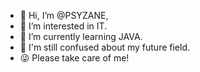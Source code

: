- 👋 Hi, I’m @PSYZANE, 
- 👀 I’m interested in IT. 
- 🌱 I’m currently learning JAVA. 
- 🔎 I'm still confused about my future field. 
- 😜 Please take care of me! 

<!---
PSYZANE/PSYZANE is a ✨ special ✨ repository because its `README.md` (this file) appears on your GitHub profile.
You can click the Preview link to take a look at your changes.
--->
